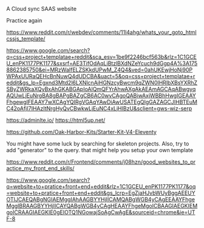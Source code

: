 A Cloud sync SAAS website 

Practice again

https://www.reddit.com/r/webdev/comments/11l4ahg/whats_your_goto_htmlcssjs_template/

https://www.google.com/search?q=css+project+templatae+reddit&sca_esv=1be9f2246bcf563b&rlz=1C1GCEU_enPK1177PK1177&sxsrf=AE3TifOdAqLiBtzlBXdNZeYcuch9dGgp4A%3A1758862385750&ei=MRzWaIfELZSKkdUPwM_Z4Q4&ved=0ahUKEwjHoNj90PWPAxUURaQEHcBnNuwQ4dUDCBA&uact=5&oq=css+project+templatae+reddit&gs_lp=Egxnd3Mtd2l6LXNlcnAiHGNzcyBwcm9qZWN0IHRlbXBsYXRhZSByZWRkaXQyBxAhGKABGApIoAlQmQFYrAhwAXgAkAEAmAGCAqABwgyqAQUwLjEuNrgBA8gBAPgBAZgCB6AC0wvCAgoQABiwAxjWBBhHwgIGEAAYFhgewgIFEAAY7wXCAgYQIRgVGAqYAwDiAwUSATEgQIgGAZAGCJIHBTEuMC42oAfjI7IHAzItNrgHyQvCBwkwLjEuNC4xLjHIBzU&sclient=gws-wiz-serp


https://adminlte.io/
https://html5up.net/

https://github.com/Oak-Harbor-Kits/Starter-Kit-V4-Eleventy

You might have some luck by searching for skeleton projects. Also, try to add "generator" to the query. that might help you setup your own template



https://www.reddit.com/r/Frontend/comments/j08hzn/good_websites_to_practice_my_front_end_skills/

https://www.google.com/search?q=website+to+pratice+front+end+eddit&rlz=1C1GCEU_enPK1177PK1177&oq=website+to+pratice+front+end+eddit&gs_lcrp=EgZjaHJvbWUyBggAEEUYOTIJCAEQABgNGIAEMggIAhAAGBYYHjIICAMQABgWGB4yCAgEEAAYFhgeMggIBRAAGBYYHjIICAYQABgWGB4yCAgHEAAYFhgeMgoICBAAGIAEGKIEMgoICRAAGIAEGKIE0gEIOTQ1NGowajSoAgCwAgE&sourceid=chrome&ie=UTF-8
